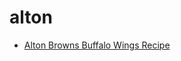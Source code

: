 # alton

 * [Alton Browns Buffalo Wings Recipe](../../index/a/alton-browns-buffalo-wings-recipe.json)
